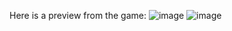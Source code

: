 Here is a preview from the game:
![image](https://github.com/BayuSurapati/Project-P5-Math-Game/assets/93065357/34cea953-d3ee-4d1d-a083-24abd5785277)
![image](https://github.com/BayuSurapati/Project-P5-Math-Game/assets/93065357/267fc4b3-405a-467f-a4f5-2405360049b9)
